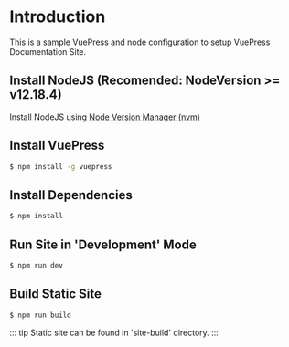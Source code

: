 # Introduction
This is a sample VuePress and node configuration to setup VuePress Documentation Site.

## Install NodeJS (Recomended: NodeVersion >= v12.18.4)
Install NodeJS using [Node Version Manager (nvm)](https://www.digitalocean.com/community/tutorials/how-to-install-node-js-on-ubuntu-20-04#option-3-%E2%80%94-installing-node-using-the-node-version-manager)

## Install VuePress
```bash
$ npm install -g vuepress
```

## Install Dependencies
```bash
$ npm install
```

## Run Site in 'Development' Mode
```bash
$ npm run dev
```

## Build Static Site
```bash
$ npm run build
```
::: tip
Static site can be found in 'site-build' directory.
:::
